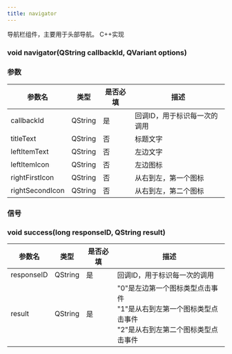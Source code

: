 ```yaml
---
title: navigator
---
```


导航栏组件，主要用于头部导航。 C++实现

### void navigator(QString callbackId, QVariant options)
### 参数
| 参数名     | 类型    | 是否必填 | 描述                            |
| ---------- | ------- | -------- | ---------------------------- |
| callbackId | QString | 是       | 回调ID，用于标识每一次的调用      |
| titleText | QString  | 否      | 标题文字      |
| leftItemText | QString | 否       | 左边文字      |
| leftItemIcon | QString | 否       | 左边图标      |
| rightFirstIcon | QString | 否       | 从右到左，第一个图标      |
| rightSecondIcon | QString | 否       | 从右到左，第二个图标      |


### 信号
### void success(long responseID, QString result)
| 参数名     | 类型    | 是否必填 | 描述                            |
| ---------- | ------- | -------- | ---------------------------- |
| responseID | QString | 是       | 回调ID，用于标识每一次的调用      |
| result     | QString    | 是       |  "0"是左边第一个图标类型点击事件<br/>"1"是从右到左第一个图标类型点击事件<br/>"2"是从右到左第二个图标类型点击事件              |